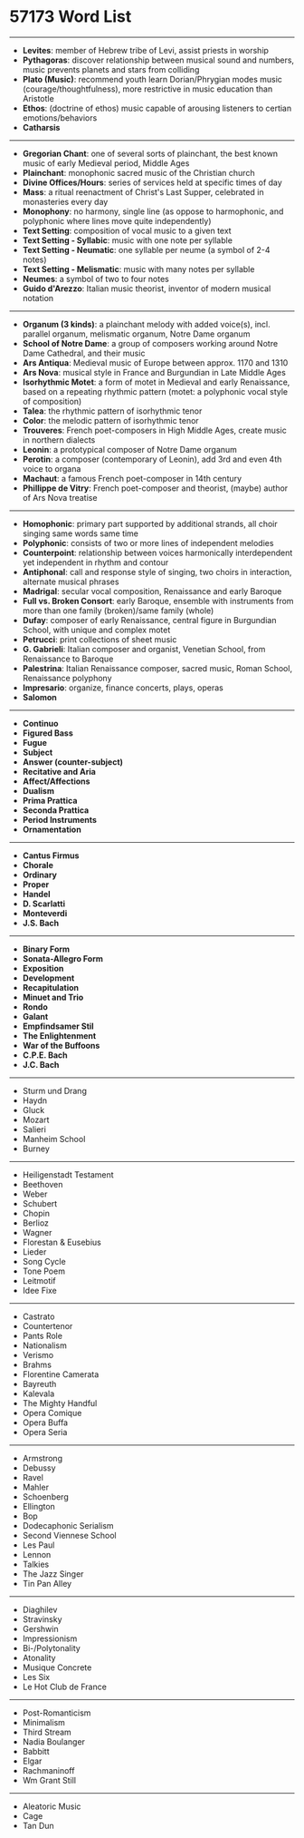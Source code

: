 # 57173 Word List

---

- __Levites__: member of Hebrew tribe of Levi, assist priests in worship
- __Pythagoras__: discover relationship between musical sound and numbers, music prevents planets and stars from colliding
- __Plato (Music)__: recommend youth learn Dorian/Phrygian modes music (courage/thoughtfulness), more restrictive in music education than Aristotle
- __Ethos__: (doctrine of ethos) music capable of arousing listeners to certian emotions/behaviors
- __Catharsis__

---

- __Gregorian Chant__: one of several sorts of plainchant, the best known music of early Medieval period, Middle Ages
- __Plainchant__: monophonic sacred music of the Christian church
- __Divine Offices/Hours__: series of services held at specific times of day
- __Mass__: a ritual reenactment of Christ's Last Supper, celebrated in monasteries every day
- __Monophony__: no harmony, single line (as oppose to harmophonic, and polyphonic where lines move quite independently)
- __Text Setting__: composition of vocal music to a given text
- __Text Setting - Syllabic__: music with one note per syllable
- __Text Setting - Neumatic__: one syllable per neume (a symbol of 2-4 notes)
- __Text Setting - Melismatic__: music with many notes per syllable
- __Neumes__: a symbol of two to four notes
- __Guido d'Arezzo__: Italian music theorist, inventor of modern musical notation

---

- __Organum (3 kinds)__: a plainchant melody with added voice(s), incl. parallel organum, melismatic organum, Notre Dame organum
- __School of Notre Dame__: a group of composers working around Notre Dame Cathedral, and their music
- __Ars Antiqua__: Medieval music of Europe between approx. 1170 and 1310
- __Ars Nova__: musical style in France and Burgundian in Late Middle Ages
- __Isorhythmic Motet__: a form of motet in Medieval and early Renaissance, based on a repeating rhythmic pattern (motet: a polyphonic vocal style of composition)
- __Talea__: the rhythmic pattern of isorhythmic tenor
- __Color__: the melodic pattern of isorhythmic tenor
- __Trouveres__: French poet-composers in High Middle Ages, create music in northern dialects
- __Leonin__: a prototypical composer of Notre Dame organum
- __Perotin__: a composer (contemporary of Leonin), add 3rd and even 4th voice to organa
- __Machaut__: a famous French poet-composer in 14th century
- __Phillippe de Vitry__: French poet-composer and theorist, (maybe) author of Ars Nova treatise

---

- __Homophonic__: primary part supported by additional strands, all choir singing same words same time
- __Polyphonic__: consists of two or more lines of independent melodies
- __Counterpoint__: relationship between voices harmonically interdependent yet independent in rhythm and contour
- __Antiphonal__: call and response style of singing, two choirs in interaction, alternate musical phrases
- __Madrigal__: secular vocal composition, Renaissance and early Baroque
- __Full vs. Broken Consort__: early Baroque, ensemble with instruments from more than one family (broken)/same family (whole)
- __Dufay__: composer of early Renaissance, central figure in Burgundian School, with unique and complex motet
- __Petrucci__: print collections of sheet music
- __G. Gabrieli__: Italian composer and organist, Venetian School, from Renaissance to Baroque
- __Palestrina__: Italian Renaissance composer, sacred music, Roman School, Renaissance polyphony
- __Impresario__: organize, finance concerts, plays, operas
- __Salomon__

---

- __Continuo__
- __Figured Bass__
- __Fugue__
- __Subject__
- __Answer (counter-subject)__
- __Recitative and Aria__
- __Affect/Affections__
- __Dualism__
- __Prima Prattica__
- __Seconda Prattica__
- __Period Instruments__
- __Ornamentation__

---

- __Cantus Firmus__
- __Chorale__
- __Ordinary__
- __Proper__
- __Handel__
- __D. Scarlatti__
- __Monteverdi__
- __J.S. Bach__

---

- __Binary Form__
- __Sonata-Allegro Form__
- __Exposition__
- __Development__
- __Recapitulation__
- __Minuet and Trio__
- __Rondo__
- __Galant__
- __Empfindsamer Stil__
- __The Enlightenment__
- __War of the Buffoons__
- __C.P.E. Bach__
- __J.C. Bach__

---

- Sturm und Drang
- Haydn
- Gluck
- Mozart
- Salieri
- Manheim School
- Burney

---

- Heiligenstadt Testament
- Beethoven
- Weber
- Schubert
- Chopin
- Berlioz
- Wagner
- Florestan & Eusebius
- Lieder
- Song Cycle
- Tone Poem
- Leitmotif
- Idee Fixe

---

- Castrato
- Countertenor
- Pants Role
- Nationalism
- Verismo
- Brahms
- Florentine Camerata
- Bayreuth
- Kalevala
- The Mighty Handful
- Opera Comique
- Opera Buffa
- Opera Seria

---

- Armstrong
- Debussy
- Ravel
- Mahler
- Schoenberg
- Ellington
- Bop
- Dodecaphonic Serialism
- Second Viennese School
- Les Paul
- Lennon
- Talkies
- The Jazz Singer
- Tin Pan Alley

---

- Diaghilev
- Stravinsky
- Gershwin
- Impressionism
- Bi-/Polytonality
- Atonality
- Musique Concrete
- Les Six
- Le Hot Club de France

---

- Post-Romanticism
- Minimalism
- Third Stream
- Nadia Boulanger
- Babbitt
- Elgar
- Rachmaninoff
- Wm Grant Still

---

- Aleatoric Music
- Cage
- Tan Dun
